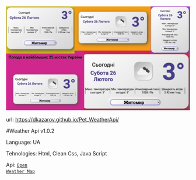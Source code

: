 ![alt text](hero.jpg)

url: https://dkazarov.github.io/Pet_WeatherApi/

#Weather Api v1.0.2

Language: UA

Tehnologies: Html, Clean Css, Java Script

Api: <code>[Open Weather Map](https://info.tomorrow.io/weather-api-ad?utm_adgroup=weatherbit_io&utm_source=google&utm_medium=cpc&utm_campaign=TMO_-_API_-_Competitor_-_Misc_-_US_+_T2&utm_term=openweather%20map&utm_content=575632402747&hsa_acc=4679135646&hsa_kw=openweather%20map&hsa_net=adwords&hsa_cam=12575195996&hsa_ad=575632402747&hsa_grp=131023511943&hsa_src=g&hsa_mt=p&hsa_tgt=kwd-916920581442&hsa_ver=3&gclid=CjwKCAiAvOeQBhBkEiwAxutUVJQcR2L9wLgoXceF9PEdTHIIIPp8coVi-HZ08nZOmEobCE7pYzlvwRoC7wYQAvD_BwE)</code>

